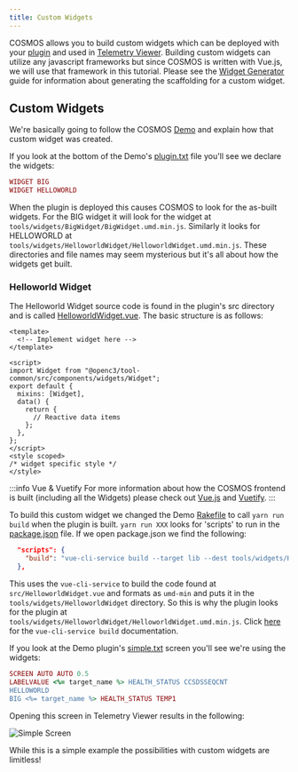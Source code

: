 ```yaml
---
title: Custom Widgets
---
```


COSMOS allows you to build custom widgets which can be deployed with your [plugin](../configuration/plugins.md) and used in [Telemetry Viewer](../tools/tlm-viewer.md). Building custom widgets can utilize any javascript frameworks but since COSMOS is written with Vue.js, we will use that framework in this tutorial. Please see the [Widget Generator](../getting-started/generators#widget-generator) guide for information about generating the scaffolding for a custom widget.

## Custom Widgets

We're basically going to follow the COSMOS [Demo](https://github.com/OpenC3/cosmos/tree/main/openc3-cosmos-init/plugins/packages/openc3-cosmos-demo) and explain how that custom widget was created.

If you look at the bottom of the Demo's [plugin.txt](https://github.com/OpenC3/cosmos/blob/main/openc3-cosmos-init/plugins/packages/openc3-cosmos-demo/plugin.txt) file you'll see we declare the widgets:

```ruby
WIDGET BIG
WIDGET HELLOWORLD
```

When the plugin is deployed this causes COSMOS to look for the as-built widgets. For the BIG widget it will look for the widget at `tools/widgets/BigWidget/BigWidget.umd.min.js`. Similarly it looks for HELLOWORLD at `tools/widgets/HelloworldWidget/HelloworldWidget.umd.min.js`. These directories and file names may seem mysterious but it's all about how the widgets get built.

### Helloworld Widget

The Helloworld Widget source code is found in the plugin's src directory and is called [HelloworldWidget.vue](https://github.com/OpenC3/cosmos/blob/main/openc3-cosmos-init/plugins/packages/openc3-cosmos-demo/src/HelloworldWidget.vue). The basic structure is as follows:

```vue
<template>
  <!-- Implement widget here -->
</template>

<script>
import Widget from "@openc3/tool-common/src/components/widgets/Widget";
export default {
  mixins: [Widget],
  data() {
    return {
      // Reactive data items
    };
  },
};
</script>
<style scoped>
/* widget specific style */
</style>
```

:::info Vue & Vuetify
For more information about how the COSMOS frontend is built (including all the Widgets) please check out [Vue.js](https://vuejs.org) and [Vuetify](https://vuetifyjs.com).
:::

To build this custom widget we changed the Demo [Rakefile](https://github.com/OpenC3/cosmos/blob/main/openc3-cosmos-init/plugins/packages/openc3-cosmos-demo/Rakefile) to call `yarn run build` when the plugin is built. `yarn run XXX` looks for 'scripts' to run in the [package.json](https://github.com/OpenC3/cosmos/blob/main/openc3-cosmos-init/plugins/packages/openc3-cosmos-demo/package.json) file. If we open package.json we find the following:

```json
  "scripts": {
    "build": "vue-cli-service build --target lib --dest tools/widgets/HelloworldWidget --formats umd-min src/HelloworldWidget.vue --name HelloworldWidget && vue-cli-service build --target lib --dest tools/widgets/BigWidget --formats umd-min src/BigWidget.vue --name BigWidget"
  },
```

This uses the `vue-cli-service` to build the code found at `src/HelloworldWidget.vue` and formats as `umd-min` and puts it in the `tools/widgets/HelloworldWidget` directory. So this is why the plugin looks for the plugin at `tools/widgets/HelloworldWidget/HelloworldWidget.umd.min.js`. Click [here](https://cli.vuejs.org/guide/cli-service.html#vue-cli-service-build) for the `vue-cli-service build` documentation.

If you look at the Demo plugin's [simple.txt](https://github.com/OpenC3/cosmos/blob/main/openc3-cosmos-init/plugins/packages/openc3-cosmos-demo/targets/INST/screens/simple.txt) screen you'll see we're using the widgets:

```ruby
SCREEN AUTO AUTO 0.5
LABELVALUE <%= target_name %> HEALTH_STATUS CCSDSSEQCNT
HELLOWORLD
BIG <%= target_name %> HEALTH_STATUS TEMP1
```

Opening this screen in Telemetry Viewer results in the following:

![Simple Screen](/img/guides/simple_screen.png)

While this is a simple example the possibilities with custom widgets are limitless!
